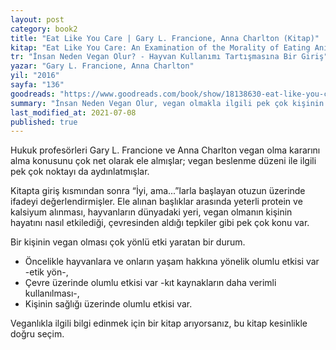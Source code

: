 ```yaml
---
layout: post  
category: book2  
title: "Eat Like You Care | Gary L. Francione, Anna Charlton (Kitap)"
kitap: "Eat Like You Care: An Examination of the Morality of Eating Animals"  
tr: "İnsan Neden Vegan Olur? - Hayvan Kullanımı Tartışmasına Bir Giriş"  
yazar: "Gary L. Francione, Anna Charlton"  
yil: "2016"  
sayfa: "136"  
goodreads: "https://www.goodreads.com/book/show/18138630-eat-like-you-care"
summary: "İnsan Neden Vegan Olur, vegan olmakla ilgili pek çok kişinin aklındaki ortak soruları yanıtlayan bir kitap."
last_modified_at: 2021-07-08
published: true
---
```


Hukuk profesörleri Gary L. Francione ve Anna Charlton vegan olma kararını alma konusunu çok net olarak ele almışlar; vegan beslenme düzeni ile ilgili pek çok noktayı da aydınlatmışlar.  
  
Kitapta giriş kısmından sonra “İyi, ama...”larla başlayan otuzun üzerinde ifadeyi değerlendirmişler. Ele alınan başlıklar arasında yeterli protein ve kalsiyum alınması, hayvanların dünyadaki yeri, vegan olmanın kişinin hayatını nasıl etkilediği, çevresinden aldığı tepkiler gibi pek çok konu var.
  
Bir kişinin vegan olması çok yönlü etki yaratan bir durum.    
- Öncelikle hayvanlara ve onların yaşam hakkına yönelik olumlu etkisi var -etik yön-,  
- Çevre üzerinde olumlu etkisi var -kıt kaynakların daha verimli kullanılması-,  
- Kişinin sağlığı üzerinde olumlu etkisi var.  
  
Veganlıkla ilgili bilgi edinmek için bir kitap arıyorsanız, bu kitap kesinlikle doğru seçim.  
  
